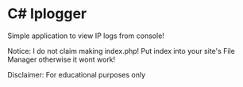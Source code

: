 # C# Iplogger
Simple application to view IP logs from console!


Notice:
I do not claim making index.php!
Put index into your site's File Manager otherwise it wont work!

Disclaimer:
For educational purposes only
